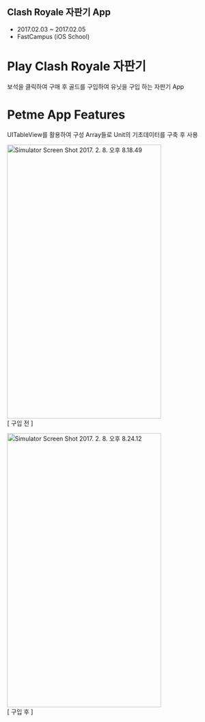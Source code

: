## Clash Royale 자판기 App

- 2017.02.03 ~ 2017.02.05
- FastCampus (iOS School)

# Play Clash Royale 자판기
보석을 클릭하여 구매 후 골드를 구입하여 유닛을 구입 하는 자판기 App

# Petme App Features
UITableView를 활용하여 구성
Array들로 Unit의 기초데이터를 구축 후 사용



<a data-flickr-embed="true"  href="https://www.flickr.com/photos/151739610@N03/32657036441/in/datetaken/" title="Simulator Screen Shot 2017. 2. 8. 오후 8.18.49"><img src="https://c1.staticflickr.com/1/684/32657036441_e694ddaec1_z.jpg" width="360" height="640" alt="Simulator Screen Shot 2017. 2. 8. 오후 8.18.49"></a>
<br/>
[ 구입 전 ]

<a data-flickr-embed="true"  href="https://www.flickr.com/photos/151739610@N03/31966463193/in/dateposted-public/" title="Simulator Screen Shot 2017. 2. 8. 오후 8.24.12"><img src="https://c1.staticflickr.com/1/269/31966463193_57b5431b8a_z.jpg" width="360" height="640" alt="Simulator Screen Shot 2017. 2. 8. 오후 8.24.12"></a>
<br/>
[ 구입 후 ]

